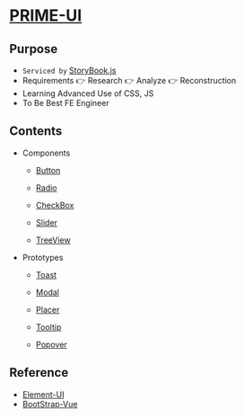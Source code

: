 # [PRIME-UI](https://hamsungjun.github.io/)

## Purpose
- `Serviced by` [StoryBook.js](https://github.com/storybookjs/storybook)
- Requirements 👉 Research 👉 Analyze 👉 Reconstruction
- Learning Advanced Use of CSS, JS
- To Be Best FE Engineer

## Contents

- Components

  - [Button](https://github.com/HamSungJun/PRIME-UI/tree/master/src/packages/components/pui-button)

  - [Radio](https://github.com/HamSungJun/PRIME-UI/tree/master/src/packages/components/pui-radio)

  - [CheckBox](https://github.com/HamSungJun/PRIME-UI/tree/master/src/packages/components/pui-checkbox)

  - [Slider](https://github.com/HamSungJun/PRIME-UI/tree/master/src/packages/components/pui-slider)

  - [TreeView](https://github.com/HamSungJun/PRIME-UI/tree/master/src/packages/components/pui-treeview)

- Prototypes

  - [Toast](https://github.com/HamSungJun/PRIME-UI/tree/master/src/packages/prototypes/$toast)

  - [Modal](https://github.com/HamSungJun/PRIME-UI/tree/master/src/packages/prototypes/$modal)
  
  - [Placer](https://github.com/HamSungJun/PRIME-UI/tree/master/src/packages/prototypes/$common/placer)
  
  - [Tooltip](https://github.com/HamSungJun/PRIME-UI/tree/master/src/packages/prototypes/$Tooltip)
  
  - [Popover](https://github.com/HamSungJun/PRIME-UI/tree/master/src/packages/prototypes/$popover)

## Reference
- [Element-UI](https://element.eleme.cn/#/en-US)
- [BootStrap-Vue](https://bootstrap-vue.org/)
